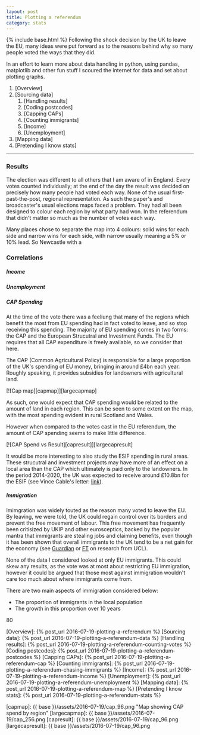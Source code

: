 ```yaml
---
layout: post
title: Plotting a referendum
category: stats
---
```

{% include base.html %}
Following the shock decision by the UK to leave the EU, many ideas were put 
forward as to the reasons behind why so many people voted the ways that they 
did. 

In an effort to learn more about data handling in python, using pandas, 
matplotlib and other fun stuff I scoured the internet for data and set about 
plotting graphs. 

1. [Overview]
1. [Sourcing data]
    1. [Handling results]
    1. [Coding postcodes]
    1. [Capping CAPs]
    1. [Counting immigrants]
    1. [Income]
    1. [Unemployment]
1. [Mapping data]
1. [Pretending I know stats]

---

### Results

The election was different to all others that I am aware of in England. Every 
votes counted individually; at the end of the day the result was decided on 
precisely how many people had voted each way. None of the usual 
first-past-the-post, regional representation. As such the paper's and 
broadcaster's usual elections maps faced a problem. They had all been designed 
to colour each region by what party had won. In the referendum that didn't 
matter so much as the number of votes each way. 

Many places chose to separate the map into 4 colours: solid wins for each side 
and narrow wins for each side, with narrow usually meaning a 5% or 10% lead. So 
Newcastle with a 

### Correlations

##### Income

##### Unemployment

##### CAP Spending

At the time of the vote there was a feeliung that many of the regions which benefit the most from EU spending had in fact voted to leave, and so stop receiving this spending. The majority of EU spending comes in two forms: the CAP and the European Strucutral and Investment Funds. The EU requires that all CAP expenditure is freely available, so we consider that here.

The CAP (Common Agricultural Policy) is responsible for a large proportion of the UK's spending of EU money, bringing in around £4bn each year. Roughly speaking, it provides subsidies for landowners with agricultural land.

[![Cap map][capmap]][largecapmap]

As such, one would expect that CAP spending would be related to the amount of land in each region. This can be seen to some extent on the map, with the most spending evident in rural Scotland and Wales.

However when compared to the votes cast in the EU referendum, the amount of CAP spending seems to make little difference.

[![CAP Spend vs Result][capresult]][largecapresult]

It would be more interesting to also study the ESIF spending in rural areas. These strucutral and investment projects may have more of an effect on a local area than the CAP which ultimately is paid only to the landowners. In the period 2014-2020, the UK was expected to receive around £10.8bn for the ESIF (see Vince Cable's letter: [link][esif letter]).

##### Immigration

Imimgration was widely touted as the reason many voted to leave the EU. By leaving, we were told, the UK could regain control over its borders and prevent the free movement of labour. This free movement has frequently been critisized by UKIP and other eurosceptics, backed by the popular mantra that immigrants are stealing jobs and claiming benefits, even though it has been shown that overall immigrants to the UK tend to be a net gain for the economy (see [Guardian][guardian immigrants] or [FT][FT immigrants] on research from UCL).

None of the data I considered looked at only EU immigrants. This could skew any results, as the vote was at most about restricting EU immigration, however it could be argued that those most against immigration wouldn't care too much about where immigrants come from.

There are two main aspects of immigration considered below:
 - The proportion of immigrants in the local population
 - The growth in this proportion over 10 years




80

[Overview]: {% post_url 2016-07-19-plotting-a-referendum %}
[Sourcing data]: {% post_url 2016-07-19-plotting-a-referendum-data %}
[Handling results]: {% post_url 2016-07-19-plotting-a-referendum-counting-votes %}
[Coding postcodes]: {% post_url 2016-07-19-plotting-a-referendum-postcodes %}
[Capping CAPs]: {% post_url 2016-07-19-plotting-a-referendum-cap %}
[Counting immigrants]: {% post_url 2016-07-19-plotting-a-referendum-chasing-immigrants %}
[Income]: {% post_url 2016-07-19-plotting-a-referendum-income %}
[Unemployment]: {% post_url 2016-07-19-plotting-a-referendum-unemployment %}
[Mapping data]: {% post_url 2016-07-19-plotting-a-referendum-map %}
[Pretending I know stats]:  {% post_url 2016-07-19-plotting-a-referendum-stats %}

[capmap]: {{ base }}/assets/2016-07-19/cap_96.png "Map showing CAP spend by region"
[largecapmap]: {{ base }}/assets/2016-07-19/cap_256.png
[capresult]: {{ base }}/assets/2016-07-19/cap_96.png
[largecapresult]: {{ base }}/assets/2016-07-19/cap_96.png

[esif letter]: https://www.gov.uk/government/publications/eu-structural-funds-uk-allocations-2014-to-2020
[guardian immigrants]: https://www.theguardian.com/uk-news/2014/nov/05/eu-migrants-uk-gains-20bn-ucl-study
[FT immigrants]: http://www.ft.com/cms/s/0/c49043a8-6447-11e4-b219-00144feabdc0.html
